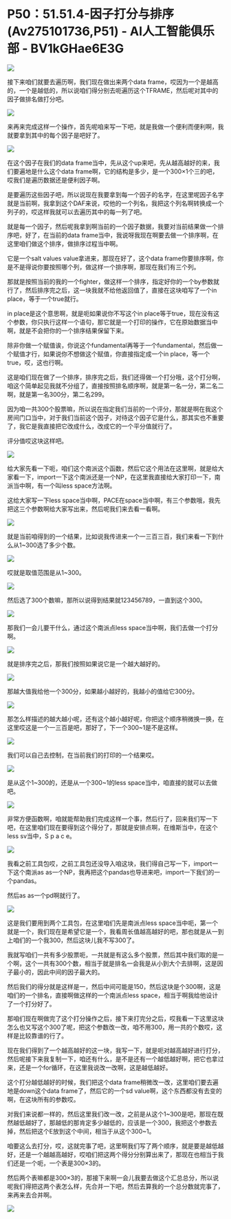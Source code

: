 # P50：51.51.4-因子打分与排序(Av275101736,P51) - AI人工智能俱乐部 - BV1kGHae6E3G

![](img/2b12eb5ee2b3e9dd27470ac4645da31d_0.png)

接下来咱们就要去遍历啊，我们现在做出来两个data frame，哎因为一个是越高的，一个是越低的，所以说咱们得分别去呃遍历这个TFRAME，然后呢对其中的因子做排名做打分吧。



![](img/2b12eb5ee2b3e9dd27470ac4645da31d_2.png)

来再来完成这样一个操作，首先呢咱来写一下吧，就是我做一个便利而便利啊，我就要拿到其中的每个因子是吧好了。



![](img/2b12eb5ee2b3e9dd27470ac4645da31d_4.png)

在这个因子在我们的data frame当中，先从这个up来吧，先从越高越好的来，我们要遍地是什么这个data frame啊，它的结构是多少，是一个300×1个三的吧，哎我们是遍历数据还是便利因子啊。

是要遍历这些因子吧，所以说现在我要拿到每一个因子的名字，在这里呢因子名字就是当前啊，我拿到这个DAF来说，哎他的一个列名，我把这个列名啊转换成一个列子的，哎这样我就可以去遍历其中的每一列了吧。

就是每一个因子，然后呢我拿到啊当前的一个因子数据，我要对当前结果做一个排序吧，好了，在当前的data frame当中，我说呀我现在啊要去做一个排序啊，在这里咱们做这个排序，做排序过程当中啊。

它是一个salt values value拿进来，那现在好了，这个data frame你要排序啊，你是不是得说你要按照哪个列，做这样一个排序啊，那现在我们有三个列。

那就是按照当前的我的一个fighter，做这样一个排序，指定好你的一个by参数就行了，然后排序完之后，这一块我就不给他返回值了，直接在这块咱写了一个in place，等于一个true就行。

in place是这个意思啊，就是呃如果说你不写这个in place等于true，现在没有这个参数，你只执行这样一个语句，那它就是一个打印的操作，它在原始数据当中啊，就是不会把你的一个排序结果保留下来。

除非你做一个赋值诶，你说这个fundamental再等于一个fundamental，然后做一个赋值才行，如果说你不想做这个赋值，你直接指定成一个in place，等一个true，哎，这也行啊。

这是咱们现在做了一个排序，排序完之后，我们还得做一个打分哦，这个打分啊，咱这个简单起见我就不分组了，直接按照排名顺序啊，就是第一名一分，第二名二啊，就是第一名300分，第二名299。

因为咱一共300个股票嘛，所以说在指定我们当前的一个评分，那就是啊在我这个房间门口当中，对于我们当前这个因子，对待这个因子它是什么，那其实也不重要了，我它是我直接把它改成什么，改成它的一个平分值就行了。

评分值哎这块这样吧。

![](img/2b12eb5ee2b3e9dd27470ac4645da31d_6.png)

给大家先看一下呃，咱们这个南派这个函数，然后它这个用法在这里啊，就是给大家看一下，import一下这个南派还是一个NP，在这里我直接给大家打印一下，南派当中啊，有一个叫less space方法啊。

这给大家写一下less space当中啊，PACE在space当中啊，有三个参数哦，我先把这三个参数啊给大家写出来，然后呢我们来去看一看啊。



![](img/2b12eb5ee2b3e9dd27470ac4645da31d_8.png)

就是当前咱得到的一个结果，比如说我传进来一个一三百三百，我们来看一下到什么从1~300选了多少个数。

![](img/2b12eb5ee2b3e9dd27470ac4645da31d_10.png)

哎就是取值范围是从1~300。

![](img/2b12eb5ee2b3e9dd27470ac4645da31d_12.png)

然后选了300个数嘛，那所以说得到结果就123456789，一直到这个300。

![](img/2b12eb5ee2b3e9dd27470ac4645da31d_14.png)

那我们一会儿要干什么，通过这个南派点less space当中啊，我们去做一个打分啊。

![](img/2b12eb5ee2b3e9dd27470ac4645da31d_16.png)

就是排序完之后，那我们按照如果说它是一个越大越好的。

![](img/2b12eb5ee2b3e9dd27470ac4645da31d_18.png)

那越大值我给他一个300分，如果越小越好的，我越小的值给它300分。

![](img/2b12eb5ee2b3e9dd27470ac4645da31d_20.png)

那怎么样描述的越大越小呢，还有这个越小越好呢，你把这个顺序稍微换一换，在这里哎这是一个一三百是吧，那好了，下一个300~1是不是这样。



![](img/2b12eb5ee2b3e9dd27470ac4645da31d_22.png)

我们可以自己去控制，在当前我们的打印的一个结果哎。

![](img/2b12eb5ee2b3e9dd27470ac4645da31d_24.png)

是从这个1~300的，还是从一个300~1的less space当中，咱直接的就可以去做吧。

![](img/2b12eb5ee2b3e9dd27470ac4645da31d_26.png)

非常方便函数啊，咱就能帮助我们完成这样一个事，然后行了，回来我们写一下吧，在这里咱们现在要得到这个得分了，那就是安排点啊，在维斯当中，在这个less sv当中，S p a c e。



![](img/2b12eb5ee2b3e9dd27470ac4645da31d_28.png)

我看之前工具包哎，之前工具包还没导入咱这块，我们得自己写一下，import一下这个南派as as一个NP，我再把这个pandas也导进来吧，import一下我们的一个pandas。

然后as as一个pd啊就行了。

![](img/2b12eb5ee2b3e9dd27470ac4645da31d_30.png)

这是我们要用到两个工具包，在这里咱们先是南派点less space当中呃，第一个就是一个，我们现在是希望它是一个，我看周长值越高越好的吧，那也就是从一到上咱们的一个我300，然后这块儿我不写300了。

我就写咱们一共有多少股票呃，一共就是有这么多个股票，然后其中我们取的是一个啊，这个一共有300个数，相当于就是排名一会我是从小到大个去排啊，这是因子最小的，因此中间的因子最大的。

然后我们的得分就是这样是一，然后中间可能是150，然后这块是个300啊，这是咱们的一个排名，直接啊做这样的一个南派点less space，相当于啊我给他设计了一个打分好了。

那咱们现在啊做完了这个打分操作之后，接下来打完分之后，哎我看一下这里这块怎么也又写这个300了呢，把这个参数改一改，咱不用300，用一共的个数哎，这样是比较靠谱的行了。

现在我们得到了一个越高越好的这一块，我写一下，就是呃对越高越好进行打分，然后呢接下来我复制一下，咱还有什么，是不是还有一个越低越好啊，把它也拿过来，还是一个for循环，在这里我说改一改啊，这是越低越好。

这个打分越低越好的时候，我们把这个data frame稍微改一改，这里咱们要去遍地是down这个data frame了，然后它的一个sd value啊，这个东西都没有去变的啊，在这块所有的参数哎。

对我们来说都一样的，然后这里我们改一改，之前是从这个1~300是吧，那现在既然越低越好了，那越低的那肯定多少越低的，应该是一个300，我把这个参数去掉，然后把这个E放到这个中间，相当于从这个300~1。

咱要这么去打分，哎，这就完事了吧，这里啊我们写了两个顺序，就是要是越低越好，还是一个越越高越好，哎咱们把这两个得分分别算出来了，那现在也相当于我们还是一个呃，一个表是300×3的。

然后两个表嘛都是300×3的，那接下来啊一会儿我要去做这个汇总总分，所以说呢我们得把这两个表怎么样，先合并一下吧，然后去算我的一个总分数就完事了，来再来去合并啊。



![](img/2b12eb5ee2b3e9dd27470ac4645da31d_32.png)